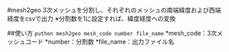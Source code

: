 #mesh2geo
3次メッシュを分割し、それぞれのメッシュの南端緯度および西端経度をcsvで出力
※分割数を1に設定すれば、緯度経度への変換

##使い方
`puthon mesh2geo mesh_code number file_name`
*mesh_code：3次メッシュコード
*number：分割数
*file_name：出力ファイル名
